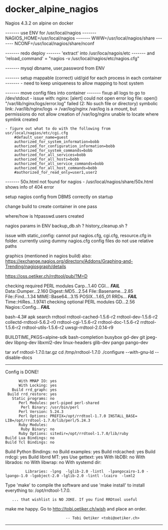 # docker_alpine_nagios
Nagios 4.3.2 on alpine on docker


-------   use ENV for /usr/local/nagios
-------       NAGIOS_HOME=/usr/local/nagios
-------       WWW=/usr/local/nagios/share
-------       NCONF=/usr/local/nagios/share/nconf

-------   redo deploy
-------       'extract' into /usr/loca/nagois/etc
-------       and 'reload_command' = "nagios -v /usr/local/nagios/etc/nagios.cfg"

-------   mysql dbname, user,password from ENV
              
-------   setup mappable (correct)  uid/gid for each process in each container
-------       - need to keep uniqueness to allow mapping to host system

-------   move config files into container
-------   fixup all logs to go to /dev/stdout
    - issue with:
        nginx: [alert] could not open error log file: open() "/var/lib/nginx/logs/error.log" failed (2: No such file or directory)
      symbolic link:    /var/lib/nginx/logs -> /var/log/nginx
      /var/log is a mount, but permissions do not allow creation of /var/log/nginx
      unable to locate where symlink created
              
    - figure out what to do with the following from usr/local/nagios/etc/cgi.cfg
        #default_user_name=guest
        authorized_for_system_information=bobb
        authorized_for_configuration_information=bobb
        authorized_for_system_commands=bobb
        authorized_for_all_services=bobb
        authorized_for_all_hosts=bobb
        authorized_for_all_service_commands=bobb
        authorized_for_all_host_commands=bobb
        #authorized_for_read_only=user1,user2

-------   50x.html not found for nagios
    - /usr/local/nagios/share/50x.html shows info of 404 error

setup nagios config from DBMS correctly on startup

change build to create container in one pass
    

where/how is htpasswd.users created

nagios params in ENV
    backup_db.sh  ?
    history_cleanup.sh  ?

issue with static_config: 
    cannot put nagios.cfg, cgi.cfg, resource.cfg in folder. currently using dummy nagios.cfg
    config files do not use relative paths
    
    
graphics (mentioned in nagios build)
    also:  https://exchange.nagios.org/directory/Addons/Graphing-and-Trending/nagiosgraph/details


https://oss.oetiker.ch/rrdtool/pub/?M=D

checking required PERL modules
  Carp...1.40
  CGI... ***FAIL***
  Data::Dumper...2.160
  Digest::MD5...2.54
  File::Basename...2.85
  File::Find...1.34
  MIME::Base64...3.15
  POSIX...1.65_01
  RRDs... ***FAIL***
  Time::HiRes...1.9741
checking optional PERL modules
  GD...2.56
  Nagios::Config... ***FAIL***


bash-4.3# apk search rrdtool
rrdtool-cached-1.5.6-r2
rrdtool-dev-1.5.6-r2
collectd-rrdtool-5.6.2-r0
rrdtool-cgi-1.5.6-r2
rrdtool-doc-1.5.6-r2
rrdtool-1.5.6-r2
rrdtool-utils-1.5.6-r2
uwsgi-rrdtool-2.0.14-r9



BUILDTIME_PKGS=alpine-sdk bash-completion busybox gd-dev git jpeg-dev libpng-dev libxml2-dev linux-headers glib-dev pango pango-dev

tar xvf rrdtool-1.7.0.tar.gz
cd /tmp/rrdtool-1.7.0
./configure --with-gnu-ld --disable-docs

----------------------------------------------------------------
Config is DONE!

          With MMAP IO: yes
          With Locking: yes
       Build rrd_graph: yes
     Build rrd_restore: yes
       Static programs: no
          Perl Modules: perl-piped perl-shared
           Perl Binary: /usr/bin/perl
          Perl Version: 5.24.3
          Perl Options: PREFIX=/opt/rrdtool-1.7.0 INSTALL_BASE= LIB=/opt/rrdtool-1.7.0/lib/perl/5.24.3
          Ruby Modules:
           Ruby Binary: no
          Ruby Options: sitedir=/opt/rrdtool-1.7.0/lib/ruby
    Build Lua Bindings: no
    Build Tcl Bindings: no
 Build Python Bindings: no
        Build examples: yes
       Build rrdcached: yes
          Build rrdcgi: yes
       Build librrd MT: yes
           Use gettext: yes
           With libDBI: no
         With librados: no
          With libwrap: no
      With systemd dir:

             Libraries: -lpng  -lglib-2.0 -lintl  -lpangocairo-1.0 -lpango-1.0 -lgobject-2.0 -lglib-2.0 -lintl -lcairo  -lxml2

Type 'make' to compile the software and use 'make install' to
install everything to: /opt/rrdtool-1.7.0.

       ... that wishlist is NO JOKE. If you find RRDtool useful
make me happy. Go to http://tobi.oetiker.ch/wish and
place an order.

                               -- Tobi Oetiker <tobi@oetiker.ch>
----------------------------------------------------------------
